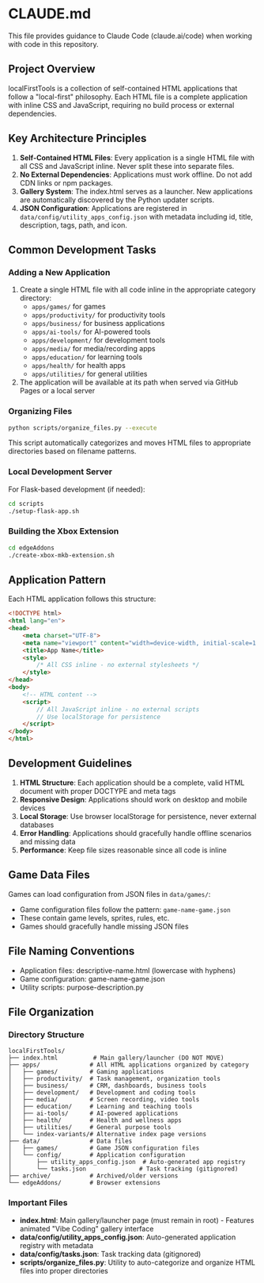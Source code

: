# CLAUDE.md

This file provides guidance to Claude Code (claude.ai/code) when working with code in this repository.

## Project Overview

localFirstTools is a collection of self-contained HTML applications that follow a "local-first" philosophy. Each HTML file is a complete application with inline CSS and JavaScript, requiring no build process or external dependencies.

## Key Architecture Principles

1. **Self-Contained HTML Files**: Every application is a single HTML file with all CSS and JavaScript inline. Never split these into separate files.
2. **No External Dependencies**: Applications must work offline. Do not add CDN links or npm packages.
3. **Gallery System**: The index.html serves as a launcher. New applications are automatically discovered by the Python updater scripts.
4. **JSON Configuration**: Applications are registered in `data/config/utility_apps_config.json` with metadata including id, title, description, tags, path, and icon.

## Common Development Tasks

### Adding a New Application
1. Create a single HTML file with all code inline in the appropriate category directory:
   - `apps/games/` for games
   - `apps/productivity/` for productivity tools
   - `apps/business/` for business applications
   - `apps/ai-tools/` for AI-powered tools
   - `apps/development/` for development tools
   - `apps/media/` for media/recording apps
   - `apps/education/` for learning tools
   - `apps/health/` for health apps
   - `apps/utilities/` for general utilities
2. The application will be available at its path when served via GitHub Pages or a local server

### Organizing Files
```bash
python scripts/organize_files.py --execute
```
This script automatically categorizes and moves HTML files to appropriate directories based on filename patterns.

### Local Development Server
For Flask-based development (if needed):
```bash
cd scripts
./setup-flask-app.sh
```

### Building the Xbox Extension
```bash
cd edgeAddons
./create-xbox-mkb-extension.sh
```

## Application Pattern

Each HTML application follows this structure:
```html
<!DOCTYPE html>
<html lang="en">
<head>
    <meta charset="UTF-8">
    <meta name="viewport" content="width=device-width, initial-scale=1.0">
    <title>App Name</title>
    <style>
        /* All CSS inline - no external stylesheets */
    </style>
</head>
<body>
    <!-- HTML content -->
    <script>
        // All JavaScript inline - no external scripts
        // Use localStorage for persistence
    </script>
</body>
</html>
```

## Development Guidelines

1. **HTML Structure**: Each application should be a complete, valid HTML document with proper DOCTYPE and meta tags
2. **Responsive Design**: Applications should work on desktop and mobile devices
3. **Local Storage**: Use browser localStorage for persistence, never external databases
4. **Error Handling**: Applications should gracefully handle offline scenarios and missing data
5. **Performance**: Keep file sizes reasonable since all code is inline

## Game Data Files

Games can load configuration from JSON files in `data/games/`:
- Game configuration files follow the pattern: `game-name-game.json`
- These contain game levels, sprites, rules, etc.
- Games should gracefully handle missing JSON files

## File Naming Conventions

- Application files: descriptive-name.html (lowercase with hyphens)
- Game configuration: game-name-game.json
- Utility scripts: purpose-description.py

## File Organization

### Directory Structure
```
localFirstTools/
├── index.html          # Main gallery/launcher (DO NOT MOVE)
├── apps/              # All HTML applications organized by category
│   ├── games/         # Gaming applications
│   ├── productivity/  # Task management, organization tools
│   ├── business/      # CRM, dashboards, business tools
│   ├── development/   # Development and coding tools
│   ├── media/         # Screen recording, video tools
│   ├── education/     # Learning and teaching tools
│   ├── ai-tools/      # AI-powered applications
│   ├── health/        # Health and wellness apps
│   ├── utilities/     # General purpose tools
│   └── index-variants/# Alternative index page versions
├── data/              # Data files
│   ├── games/         # Game JSON configuration files
│   └── config/        # Application configuration
│       ├── utility_apps_config.json  # Auto-generated app registry
│       └── tasks.json               # Task tracking (gitignored)
├── archive/           # Archived/older versions
└── edgeAddons/        # Browser extensions
```

### Important Files
- **index.html**: Main gallery/launcher page (must remain in root) - Features animated "Vibe Coding" gallery interface
- **data/config/utility_apps_config.json**: Auto-generated application registry with metadata
- **data/config/tasks.json**: Task tracking data (gitignored)
- **scripts/organize_files.py**: Utility to auto-categorize and organize HTML files into proper directories